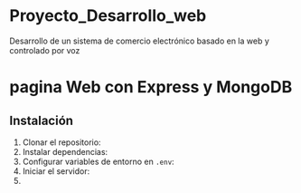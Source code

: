 # Proyecto_Desarrollo_web
Desarrollo de un sistema de comercio electrónico basado en la web y controlado por voz
# pagina Web con Express y MongoDB

## Instalación
1. Clonar el repositorio:
2. Instalar dependencias:
3.  Configurar variables de entorno en `.env`:
4.  Iniciar el servidor:
5.  
